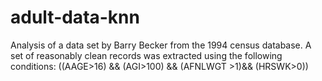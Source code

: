 # adult-data-knn
Analysis of a data set by Barry Becker from the 1994 census database. A set of reasonably clean records was extracted using the following conditions: ((AAGE>16) &amp;&amp; (AGI>100) &amp;&amp; (AFNLWGT >1)&amp;&amp; (HRSWK>0))
